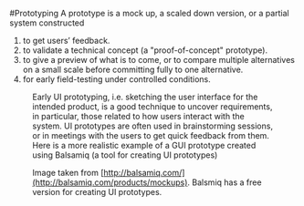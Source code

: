 #Prototyping
A prototype is a mock up, a scaled down version, or a partial system constructed 

1. to get users’ feedback. 
2. to validate a technical concept (a "proof-of-concept" prototype).
3. to give a preview of what is to come, or to compare multiple alternatives on a 
    small scale before committing fully to one alternative. 
4. for early field-testing under controlled conditions. 

<figure id="phone-ui-prototype" title="" src="../images/PhoneUiPrototype.png" with="200" float="right">

Early UI prototyping, i.e. sketching the user interface for the intended product, is a good technique 
to uncover requirements, in particular, those related to how users interact with the system. 
UI prototypes are often used in brainstorming sessions, or in meetings with the users to get quick feedback from them. 
<ref src="phone-ui-prototype">Here</ref> is a more realistic example of a GUI prototype created using Balsamiq 
(a tool for creating UI prototypes)

<seg id="BAL-IMG" supplementary="true">Image taken from [http://balsamiq.com/](http://balsamiq.com/products/mockups). 
Balsmiq has a free version for creating UI prototypes.</seg>



